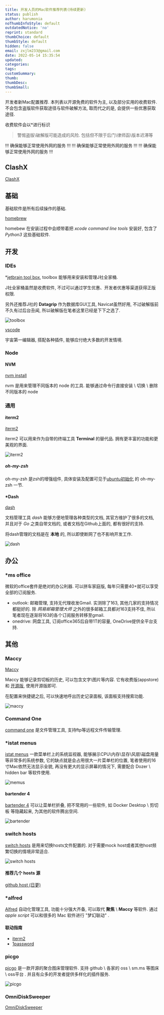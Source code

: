 ```yaml
---
title: 开发人员的Mac软件推荐列表(持续更新)
status: publish
author: harumonia
noThumbInfoStyle: default
outdatedNotice: 'no'
reprint: standard
thumbChoice: default
thumbStyle: default
hidden: false
email: zxjlm233@gmail.com
date: 2022-05-14 15:35:54
updated:
categories:
tags:
customSummary:
thumb:
thumbDesc:
thumbSmall:
---
```



开发者新Mac配置推荐. 本列表以开源免费的软件为主, 以及部分实用的收费软件. 不会包含盗版软件获取途径与软件破解方法, 取而代之的是, 会提供一些优惠获取途径.

收费软件会以*进行标识

> 警惕盗版\破解版可能造成的风险. 包括但不限于后门\律师函\版本迟滞等

!!! 确保能够正常使用外网的服务 !!!
!!! 确保能够正常使用外网的服务 !!!
!!! 确保能够正常使用外网的服务 !!!

## ClashX

[ClashX](https://github.com/yichengchen/clashX/releases)

## 基础

基础软件是所有后续操作的基础.

[homebrew](https://docs.brew.sh/Installation)

homebew 在安装过程中会顺带着把 _xcode command line tools_ 安装好, 包含了 _Python3_ 这些基础软件.

## 开发

### IDEs

*[jetbrain tool box](https://www.jetbrains.com/toolbox-app/), toolbox 能够用来安装和管理J社全家桶.

J社全家桶虽然是收费软件, 不过可以通过学生优惠、开发者优惠等渠道获得正版权限.

另外还推荐J社的 __Datagrip__ 作为数据库GUI工具, Navicat虽然好用, 不过破解版前不久有过后台丑闻, 所以破解版在笔者这里已经是下下之选了.

![toolbox](https://raw.githubusercontent.com/zxjlm/my-static-files/main/img/%E6%88%AA%E5%B1%8F2022-05-30%20%E4%B8%8B%E5%8D%885.12.45.png)

[vscode](https://code.visualstudio.com/download)

宇宙第一编辑器, 搭配各种插件, 能够应付绝大多数的开发情境.

### Node

#### NVM

[nvm install](https://github.com/nvm-sh/nvm#install--update-script)

nvm 是用来管理不同版本的 node 的工具. 能够通过命令行直接安装 \ 切换 \ 删除不同版本的 node

### 通用

#### iterm2

[iterm2](https://iterm2.com/)

iterm2 可以用来作为自带的终端工具 __Terminal__ 的替代品. 拥有更丰富的功能和更美观的界面.

![iterm2](https://raw.githubusercontent.com/zxjlm/my-static-files/main/img/%E6%88%AA%E5%B1%8F2022-05-30%20%E4%B8%8B%E5%8D%885.47.01.png)

##### oh-my-zsh

oh-my-zsh 是zsh的增强组件, 具体安装及配置可见于[ubuntu初始化](https://blog.harumonia.moe/ubuntu-initial/) 的 oh-my-zsh 一节.

#### *Dash

[dash](https://kapeli.com/dash)

文档管理工具  _dash_ 能够方便地管理各种类型的文档, 其官方维护了很多的文档, 并且对于 _Go_ 之类自带文档的, 或者文档在Github上面的, 都有很好的支持.

将dash管理的文档是在 __本地__ 的, 所以即使断网了也不影响开发工作.

![dash](https://raw.githubusercontent.com/zxjlm/my-static-files/main/img/%E6%88%AA%E5%B1%8F2022-05-30%20%E4%B8%8B%E5%8D%885.50.56.png)

## 办公

### *ms office

微软的office套件是绝对的办公利器. 可以拼车家庭版, 每年只需要40+就可以享受全部的订阅服务.

- outlook: 邮箱管理, 支持无代理收发Gmail. 实测除了163, 其他几家的支持情况都挺好的. 除 _网易邮箱管理大师_ 之外的很多邮箱工具都对163支持不佳, 所以笔者现在逐渐将163的各个订阅服务转移至gmail.
- onedrive: 网盘工具, 订阅office365后自带1T的容量, OneDrive提供全平台支持.

## 其他

### Maccy

[Maccy](https://github.com/p0deje/Maccy)

Maccy 能够记录剪切板的历史, 可以包含文字\图片等内容. 它有收费版(appstore) 和 [开源版](https://github.com/p0deje/Maccy), 使用开源版即可.

在配置来快捷键之后, 可以快速地呼出历史记录面板, 该面板支持搜索功能.

![maccy](https://raw.githubusercontent.com/zxjlm/my-static-files/main/img/%E6%88%AA%E5%B1%8F2022-05-30%20%E4%B8%8B%E5%8D%885.52.11.png)

### Command One

[command one](https://apps.apple.com/us/app/commander-one-file-manager/id1035236694?mt=12) 是文件管理工具, 支持ftp等远程文件传输管理.

### *istat menus

[istat menus](https://bjango.com/mac/istatmenus/) 一款菜单栏上的系统监视器, 能够展示CPU\内存\显存\风扇\磁盘用量等非常多的系统参数, 它的缺点就是会占用很大一片菜单栏的位置, 笔者使用的16寸Mac依然无法显示全貌, 再没有更大的显示屏幕的情况下, 需要配合 Dozer \ hidden bar 等软件使用.

![memus](https://raw.githubusercontent.com/zxjlm/my-static-files/main/img/%E6%88%AA%E5%B1%8F2022-05-30%20%E4%B8%8B%E5%8D%885.54.51.png)

#### bartender 4

[bartender 4](https://www.macbartender.com/Bartender4/) 可以让菜单栏折叠, 把不常用的一些软件, 如 Docker Desktop \ 剪切板 等隐藏起来, 为其他的软件腾出空间.

![bartender](https://raw.githubusercontent.com/zxjlm/my-static-files/main/img/%E6%88%AA%E5%B1%8F2022-05-30%20%E4%B8%8B%E5%8D%885.55.25.png)

### switch hosts

[switch hosts](https://github.com/oldj/SwitchHosts/releases) 是用来切换hosts文件配置的. 对于需要mock host或者其他host频繁切换的情境非常适合.

![switch hosts](https://raw.githubusercontent.com/zxjlm/my-static-files/main/img/%E6%88%AA%E5%B1%8F2022-05-30%20%E4%B8%8B%E5%8D%885.57.34.png)

#### 推荐几个 hosts 源

[github host (日更)](https://github.com/ineo6/hosts)

### *alfred

[Alfred](https://www.alfredapp.com/) 自动化管理工具, 功能十分强大齐备, 可以取代 __聚焦__ \ __Maccy__ 等软件. 通过 _apple script_ 可以和很多的 Mac 软件进行 "梦幻联动" .

#### 联动指南

- [iterm2](https://github.com/vitorgalvao/custom-alfred-iterm-scripts)
- [1password](https://github.com/alfredapp/1password-workflow#readme)

### picgo

[picgo](https://github.com/Molunerfinn/PicGo) 是一款开源的聚合图床管理软件. 支持 github \ 各家的 oss \ sm.ms 等图床 \ oss平台 . 并且有众多的开发者提供多样化的插件服务.

![picgo](https://raw.githubusercontent.com/zxjlm/my-static-files/main/img/%E6%88%AA%E5%B1%8F2022-05-30%20%E4%B8%8B%E5%8D%885.58.51.png)

### OmniDiskSweeper

[OmniDiskSweeper](https://www.omnigroup.com/more)
